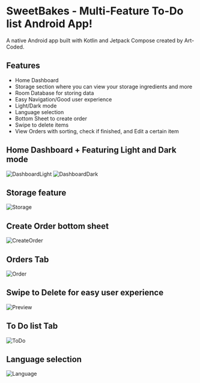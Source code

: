 # SweetBakes - Multi-Feature To-Do list Android App!

A native Android app built with Kotlin and Jetpack Compose created by Art-Coded.

## Features
- Home Dashboard
- Storage section where you can view your storage ingredients and more
- Room Database for storing data
- Easy Navigation/Good user experience
- Light/Dark mode
- Language selection
- Bottom Sheet to create order
- Swipe to delete items
- View Orders with sorting, check if finished, and Edit a certain item

## Home Dashboard + Featuring Light and Dark mode
![DashboardLight](app/screenshots/Home_dashboard.png)
![DashboardDark](app/screenshots/Light_Darkmode_feature.png)

## Storage feature
![Storage](app/screenshots/Storage.png)

## Create Order bottom sheet
![CreateOrder](app/screenshots/createOrder.png)

## Orders Tab
![Order](app/screenshots/Orders.png)

## Swipe to Delete for easy user experience
![Preview](app/screenshots/deletion.gif)

## To Do list Tab
![ToDo](app/screenshots/Todo.png)

## Language selection
![Language](app/screenshots/Language.png)

